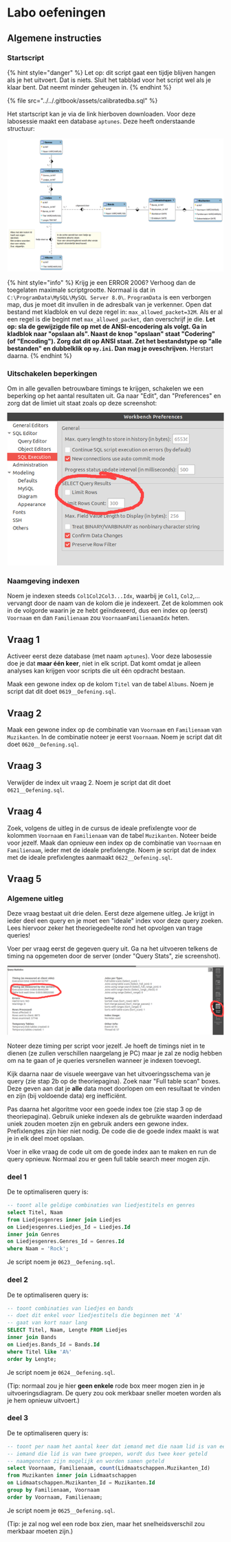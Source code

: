 # Labo oefeningen

## Algemene instructies

### Startscript

{% hint style="danger" %}
Let op: dit script gaat een tijdje blijven hangen als je het uitvoert. Dat is niets. Sluit het tabblad voor het script wel als je klaar bent. Dat neemt minder geheugen in.
{% endhint %}

{% file src="../../.gitbook/assets/calibratedba.sql" %}

Het startscript kan je via de link hierboven downloaden. Voor deze labosessie maakt een database `aptunes`. Deze heeft onderstaande structuur:

![](../../.gitbook/assets/aptunes.png)

{% hint style="info" %}
Krijg je een ERROR 2006? Verhoog dan de toegelaten maximale scriptgrootte. Normaal is dat in `C:\ProgramData\MySQL\MySQL Server 8.0\`. `ProgramData` is een verborgen map, dus je moet dit invullen in de adresbalk van je verkenner. Open dat bestand met kladblok en vul deze regel in: `max_allowed_packet=32M`. Als er al een regel is die begint met `max_allowed_packet`, dan overschrijf je die. **Let op: sla de gewijzigde file op met de ANSI-encodering als volgt. Ga in kladblok naar "opslaan als". Naast de knop "opslaan" staat "Codering" \(of "Encoding"\). Zorg dat dit op ANSI staat. Zet het bestandstype op "alle bestanden" en dubbelklik op `my.ini`. Dan mag je oveschrijven.** Herstart daarna.
{% endhint %}

### Uitschakelen beperkingen

Om in alle gevallen betrouwbare timings te krijgen, schakelen we een beperking op het aantal resultaten uit. Ga naar "Edit", dan "Preferences" en zorg dat de limiet uit staat zoals op deze screenshot:

![](../../.gitbook/assets/prefs.png)

### Naamgeving indexen

Noem je indexen steeds `Col1Col2Col3...Idx`, waarbij je `Col1`, `Col2`,... vervangt door de naam van de kolom die je indexeert. Zet de kolommen ook in de volgorde waarin je ze hebt geïndexeerd, dus een index op \(eerst\) `Voornaam` en dan `Familienaam` zou `VoornaamFamilienaamIdx` heten.

## Vraag 1

Activeer eerst deze database \(met naam `aptunes`\). Voor deze labosessie doe je dat **maar één keer**, niet in elk script. Dat komt omdat je alleen analyses kan krijgen voor scripts die uit één opdracht bestaan.

Maak een gewone index op de kolom `Titel` van de tabel `Albums`. Noem je script dat dit doet `0619__Oefening.sql`.

## Vraag 2

Maak een gewone index op de combinatie van `Voornaam` en `Familienaam` van `Muzikanten`. In de combinatie noteer je eerst `Voornaam`. Noem je script dat dit doet `0620__Oefening.sql`.

## Vraag 3

Verwijder de index uit vraag 2. Noem je script dat dit doet `0621__Oefening.sql`.

## Vraag 4

Zoek, volgens de uitleg in de cursus de ideale prefixlengte voor de kolommen `Voornaam` en `Familienaam` van de tabel `Muzikanten`. Noteer beide voor jezelf. Maak dan opnieuw een index op de combinatie van `Voornaam` en `Familienaam`, ieder met de ideale prefixlengte. Noem je script dat de index met de ideale prefixlengtes aanmaakt `0622__Oefening.sql`.

## Vraag 5

### Algemene uitleg

Deze vraag bestaat uit drie delen. Eerst deze algemene uitleg. Je krijgt in ieder deel een query en je moet een "ideale" index voor deze query zoeken. Lees hiervoor zeker het theoriegedeelte rond het opvolgen van trage queries!

Voer per vraag eerst de gegeven query uit. Ga na het uitvoeren telkens de timing na opgemeten door de server \(onder "Query Stats", zie screenshot\).

![](../../.gitbook/assets/querystats1.png)

Noteer deze timing per script voor jezelf. Je hoeft de timings niet in te dienen \(ze zullen verschillen naargelang je PC\) maar je zal ze nodig hebben om na te gaan of je queries versnellen wanneer je indexen toevoegt.

Kijk daarna naar de visuele weergave van het uitvoeringsschema van je query \(zie stap 2b op de theoriepagina\). Zoek naar "Full table scan" boxes. Deze geven aan dat je **alle** data moet doorlopen om een resultaat te vinden en zijn \(bij voldoende data\) erg inefficiënt.

Pas daarna het algoritme voor een goede index toe \(zie stap 3 op de theoriepagina\). Gebruik unieke indexen als de gebruikte waarden inderdaad uniek zouden moeten zijn en gebruik anders een gewone index. Prefixlengtes zijn hier niet nodig. De code die de goede index maakt is wat je in elk deel moet opslaan.

Voer in elke vraag de code uit om de goede index aan te maken en run de query opnieuw. Normaal zou er geen full table search meer mogen zijn.

### deel 1

De te optimaliseren query is:

```sql
-- toont alle geldige combinaties van liedjestitels en genres
select Titel, Naam
from Liedjesgenres inner join Liedjes
on Liedjesgenres.Liedjes_Id = Liedjes.Id
inner join Genres
on Liedjesgenres.Genres_Id = Genres.Id
where Naam = 'Rock';
```

Je script noem je `0623__Oefening.sql`.

### deel 2

De te optimaliseren query is:

```sql
-- toont combinaties van liedjes en bands
-- doet dit enkel voor liedjestitels die beginnen met 'A'
-- gaat van kort naar lang
SELECT Titel, Naam, Lengte FROM Liedjes
inner join Bands
on Liedjes.Bands_Id = Bands.Id
where Titel like 'A%'
order by Lengte;
```

Je script noem je `0624__Oefening.sql`.

\(Tip: normaal zou je hier **geen enkele** rode box meer mogen zien in je uitvoeringsdiagram. De query zou ook merkbaar sneller moeten worden als je hem opnieuw uitvoert.\)

### deel 3

De te optimaliseren query is:

```sql
-- toont per naam het aantal keer dat iemand met die naam lid is van een groep
-- iemand die lid is van twee groepen, wordt dus twee keer geteld
-- naamgenoten zijn mogelijk en worden samen geteld
select Voornaam, Familienaam, count(Lidmaatschappen.Muzikanten_Id)
from Muzikanten inner join Lidmaatschappen
on Lidmaatschappen.Muzikanten_Id = Muzikanten.Id
group by Familienaam, Voornaam
order by Voornaam, Familienaam;
```

Je script noem je `0625__Oefening.sql`.

\(Tip: je zal nog wel een rode box zien, maar het snelheidsverschil zou merkbaar moeten zijn.\)

